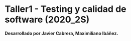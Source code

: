 # Taller1 - Testing y calidad de software (2020_2S)
**Desarrollado por Javier Cabrera, Maximiliano Ibáñez.**
